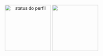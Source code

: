 <p align="center">
  <a>
    <img src="https://github-readme-stats.vercel.app/api?username=RickyM7&locale=pt-br&theme=transparent&hide=stars&show=prs_merged,prs_merged_percentage&show_icons=true&rank_icon=github" height=150 align="center" alt="status do perfil" />
    <img src="https://github-readme-stats.vercel.app/api/top-langs?username=RickyM7&layout=compact&locale=pt-br&theme=transparent&card_max_width=320" height=150 align="center" />
  </a>
</p>

